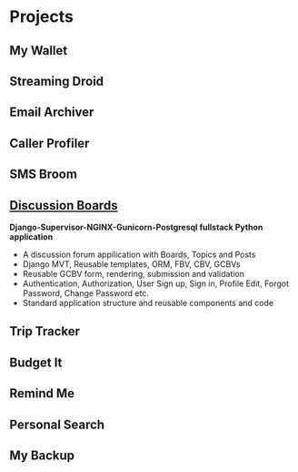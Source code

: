 # Projects

## My Wallet

## Streaming Droid

## Email Archiver

## Caller Profiler

## SMS Broom

## [Discussion Boards](https://github.com/seegler/boards-app-django-fullstack-py/blob/master/README.md)
**Django-Supervisor-NGINX-Gunicorn-Postgresql fullstack Python application**
* A discussion forum appilication with Boards, Topics and Posts
* Django MVT, Reusable templates, ORM, FBV, CBV, GCBVs
* Reusable GCBV form, rendering, submission and validation
* Authentication, Authorization, User Sign up, Sign in, Profile Edit, Forgot Password, Change Password etc.
* Standard application structure and reusable components and code


## Trip Tracker

## Budget It

## Remind Me

## Personal Search

## My Backup
